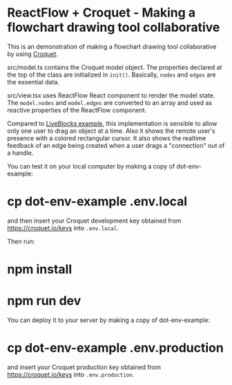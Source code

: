 # ReactFlow + Croquet - Making a flowchart drawing tool collaborative

This is an demonstration of making a flowchart drawing tool collaborative by using [Croquet](https://croquet.io).

src/model.ts contains the Croquet model object. The properties declared at the top of the class are initialized in `init()`. Basically, `nodes` and `edges` are the essential data.

src/view.tsx uses ReactFlow React component to render the model state. The `model.nodes` and `model.edges` are converted to an array and used as reactive properties of the ReactFlow component.

Compared to [LiveBlocks example](https://liveblocks.io/examples/collaborative-flowchart/zustand-flowchart), this implementation is sensible to allow only one user to drag an object at a time. Also it shows the remote user's presence with a colored rectangular cursor. It also shows the realtime feedback of an edge being created when a user drags a "connection" out of a handle.

You can test it on your local computer by making a copy of dot-env-example:

   # cp dot-env-example .env.local

and then insert your Croquet development key obtained from https://croquet.io/keys into `.env.local`.

Then run: 

   # npm install
   # npm run dev

You can deploy it to your server by making a copy of dot-env-example:

   # cp dot-env-example .env.production

and insert your Croquet production key obtained from https://croquet.io/keys into `.env.production`.
